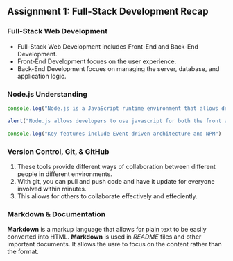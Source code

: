 ## Assignment 1: Full-Stack Development Recap

### Full-Stack Web Development

- Full-Stack Web Development includes Front-End and Back-End Development.
- Front-End Development focues on the user experience.
- Back-End Development focues on managing the server, database, and application logic.

### Node.js Understanding

```js
console.log("Node.js is a JavaScript runtime environment that allows developers to run JavaScript on the server side.")
```
```js
alert("Node.js allows developers to use javascript for both the front and backend of a project.")
```
```js
console.log("Key features include Event-driven architecture and NPM")
```

### Version Control, Git, & GitHub

 1. These tools provide different ways of collaboration between different people in different environments. 
 2. With git, you can pull and push code and have it update for everyone involved within minutes. 
 3. This allows for others to collaborate effectively and effeciently.

### Markdown & Documentation

**Markdown** is a markup language that allows for plain text to be easily converted into HTML. **Markdown** is used in _README_ files and other important documents. It allows the usre to focus on the content rather than the format.